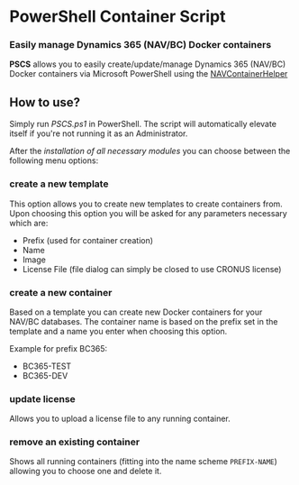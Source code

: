 # PowerShell Container Script

### Easily manage Dynamics 365 (NAV/BC) Docker containers

**PSCS** allows you to easily create/update/manage Dynamics 365 (NAV/BC) Docker containers via Microsoft PowerShell using the [NAVContainerHelper](https://github.com/Microsoft/navcontainerhelper)

## How to use?

Simply run _PSCS.ps1_ in PowerShell. The script will automatically elevate itself if you're not running it as an Administrator.

After the _installation of all necessary modules_ you can choose between the following menu options:

### create a new template

This option allows you to create new templates to create containers from. Upon choosing this option you will be asked for any parameters necessary which are:

- Prefix (used for container creation)
- Name
- Image
- License File (file dialog can simply be closed to use CRONUS license)

### create a new container

Based on a template you can create new Docker containers for your NAV/BC databases. The container name is based on the prefix set in the template and a name you enter when choosing this option.

Example for prefix BC365:

- BC365-TEST
- BC365-DEV

### update license

Allows you to upload a license file to any running container.

### remove an existing container

Shows all running containers (fitting into the name scheme `PREFIX-NAME`) allowing you to choose one and delete it.


